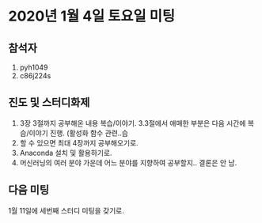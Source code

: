 # 2020년 1월 4일 토요일 미팅

## 참석자

1. pyh1049
2. c86j224s


## 진도 및 스터디화제

1. 3장 3절까지 공부해온 내용 복습/이야기. 3.3절에서 애매한 부분은 다음 시간에 복습/이야기 진행. (활성화 함수 관련..습
2. 할 수 있으면 최대 4장까지 공부해오기로.
3. Anaconda 설치 및 활용하기로.
4. 머신러닝의 여러 분야 가운데 어느 분야를 지향하여 공부할지.. 결론은 안 남.


## 다음 미팅

1월 11일에 세번째 스터디 미팅을 갖기로.